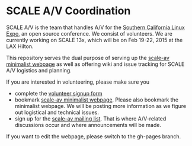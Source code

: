 SCALE A/V Coordination
======================

SCALE A/V is the team that handles A/V for the [Southern California Linux Expo](http://socallinuxexpo.org), an open source conference.  We consist of volunteers.  We are currently working on SCALE 13x, which will be on Feb 19-22, 2015 at the LAX Hilton.

This repository serves the dual purpose of serving up the [scale-av minimalist webpage](http://scale-av.github.io/scale-av-web/) as well as offering wiki and issue tracking for SCALE A/V logistics and planning.  

If you are interested in volunteering, please make sure you 
 - complete the [volunteer signup form](http://goo.gl/forms/Dqll3sXwe7)
 - bookmark [scale-av minimalist webpage](http://scale-av.github.io/scale-av-web/). Please also bookmark the minimalist webpage.  We will be posting more information as we figure out logistical and technical issues.
 - sign up for the [scale-av mailing list](https://lists.linuxfests.org/cgi-bin/mailman/listinfo/scale-av).  That is where A/V-related discussions occur and where announcements will be made.  
 
If you want to edit the webpage, please switch to the gh-pages branch.
